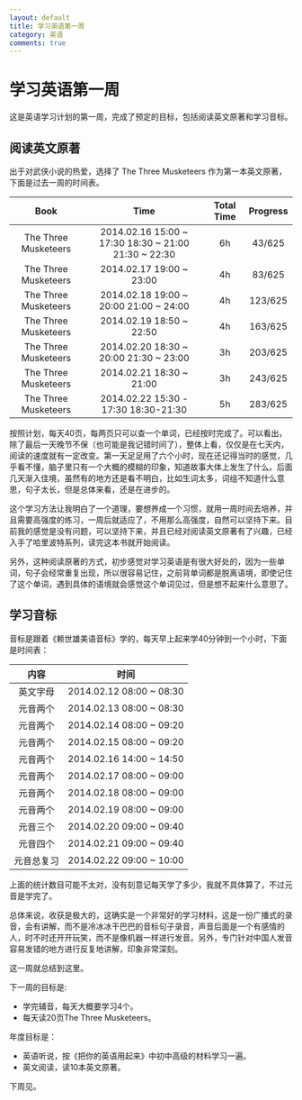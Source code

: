 ```yaml
---
layout: default
title: 学习英语第一周
category: 英语 
comments: true
---
```


# 学习英语第一周

这是英语学习计划的第一周，完成了预定的目标，包括阅读英文原著和学习音标。

## 阅读英文原著
出于对武侠小说的热爱，选择了 The Three Musketeers 作为第一本英文原著，下面是过去一周的时间表。

| Book |	Time | Total Time | Progress |  
|:----:|  :----:|  :----:|  :----:|  
|The Three Musketeers|	2014.02.16  15:00 ~ 17:30 18:30 ~ 21:00 21:30 ~ 22:30 | 	 6h |43/625|   
|The Three Musketeers|	2014.02.17  19:00 ~ 23:00 	 |4h	 |83/625|  
|The Three Musketeers|	2014.02.18  19:00 ~ 20:00 21:00 ~ 24:00  	 |4h|	123/625  |
|The Three Musketeers|	2014.02.19  18:50 ~  22:50|	 4h|	163/625|  
|The Three Musketeers|	2014.02.20  18:30 ~  20:00 21:30 ~ 23:00	 |3h|	203/625 | 
|The Three Musketeers|	2014.02.21  18:30 ~  21:00|	 3h	|243/625|  
|The Three Musketeers|	2014.02.22  15:30 - 17:30 18:30-21:30	 |5h|	283/625|  

按照计划，每天40页，每两页只可以查一个单词，已经按时完成了。可以看出，除了最后一天晚节不保（也可能是我记错时间了），整体上看，仅仅是在七天内，阅读的速度就有一定改变。第一天足足用了六个小时，现在还记得当时的感觉，几乎看不懂，脑子里只有一个大概的模糊的印象，知道故事大体上发生了什么。后面几天渐入佳境，虽然有的地方还是看不明白，比如生词太多，词组不知道什么意思，句子太长，但是总体来看，还是在进步的。



这个学习方法让我明白了一个道理，要想养成一个习惯，就用一周时间去培养，并且需要高强度的练习，一周后就适应了，不用那么高强度，自然可以坚持下来。目前我的感觉是没有问题，可以坚持下来，并且已经对阅读英文原著有了兴趣，已经入手了哈里波特系列，读完这本书就开始阅读。

另外，这种阅读原著的方式，初步感觉对学习英语是有很大好处的，因为一些单词，句子会经常重复出现，所以很容易记住，之前背单词都是脱离语境，即使记住了这个单词，遇到具体的语境就会感觉这个单词见过，但是想不起来什么意思了。

## 学习音标
音标是跟着《赖世雄美语音标》学的，每天早上起来学40分钟到一个小时，下面是时间表：

| 内容 | 时间 |
|:--:|:--:|
|英文字母|2014.02.12 08:00 ~ 08:30 |
| 元音两个 | 2014.02.13 08:00 ~ 08:30 |
| 元音两个 | 2014.02.14 08:00 ~ 09:20 |
| 元音两个 | 2014.02.15 08:00 ~ 09:20 |
| 元音两个 | 2014.02.16 14:00 ~ 14:50 |
| 元音两个 | 2014.02.17 08:00 ~ 09:00 |
| 元音两个 | 2014.02.18 08:00 ~ 09:00 |
| 元音两个 | 2014.02.19 08:00 ~ 09:00 |
| 元音三个 | 2014.02.20 09:00 ~ 09:40 |
| 元音四个 | 2014.02.21 09:00 ~ 09:40 |
| 元音总复习 | 2014.02.22 09:00 ~ 10:00 |

上面的统计数目可能不太对，没有刻意记每天学了多少，我就不具体算了，不过元音是学完了。

总体来说，收获是极大的，这确实是一个非常好的学习材料，这是一份广播式的录音，会有讲解，而不是冷冰冰干巴巴的音标句子录音，声音后面是一个有感情的人，时不时还开开玩笑，而不是像机器一样进行发音。另外，专门针对中国人发音容易发错的地方进行反复地讲解，印象非常深刻。

这一周就总结到这里。

下一周的目标是:

* 学完辅音，每天大概要学习4个。
* 每天读20页The Three Musketeers。

年度目标是：

 * 英语听说，按《把你的英语用起来》中初中高级的材料学习一遍。
 * 英文阅读，读10本英文原著。

下周见。
